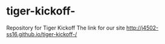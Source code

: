 # tiger-kickoff-
Repository for Tiger Kickoff 
The link for our site http://j4502-ss16.github.io/tiger-kickoff-/ 
